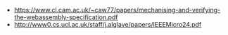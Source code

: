  - https://www.cl.cam.ac.uk/~caw77/papers/mechanising-and-verifying-the-webassembly-specification.pdf
 - http://www0.cs.ucl.ac.uk/staff/j.alglave/papers/IEEEMicro24.pdf
